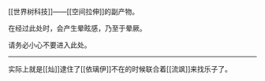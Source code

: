 [[世界树科技]]——[[空间拉伸]]的副产物。

在经过此处时，会产生晕眩感，乃至于晕厥。

请务必小心不要进入此处。

---

实际上就是[[灿]]逮住了[[依璃伊]]不在的时候联合着[[流飒]]来找乐子了。